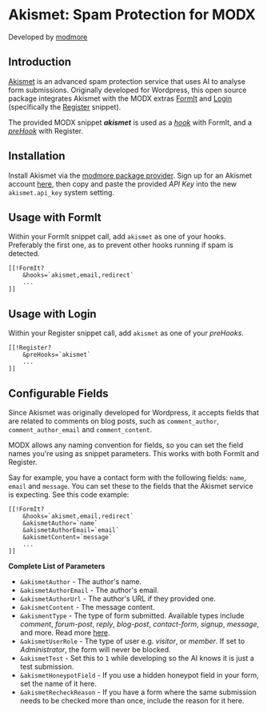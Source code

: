 Akismet: Spam Protection for MODX
=

Developed by [modmore](https://modmore.com)

Introduction
-

[Akismet](https://akismet.com/) is an advanced spam protection service that uses AI to analyse form submissions. 
Originally developed for Wordpress, this open source package integrates Akismet with the MODX extras
[FormIt](https://docs.modx.com/current/en/extras/formit/index) and [Login](https://docs.modx.com/current/en/extras/login/index) (specifically the [Register](https://docs.modx.com/current/en/extras/login/login.register) snippet).

The provided MODX snippet ***akismet*** is used as a *[hook](https://docs.modx.com/3.x/en/extras/formit/formit.hooks)* with FormIt, and a *[preHook](https://docs.modx.com/3.x/en/extras/login/login.tutorials/using-pre-and-post-hooks)* with Register.

Installation
-
Install Akismet via the [modmore package provider](https://modmore.com/about/package-provider/). Sign up for an Akismet account [here](https://akismet.com/plans/), then copy and paste the provided *API Key* into the new `akismet.api_key` system setting.  


Usage with FormIt
-
Within your FormIt snippet call, add `akismet` as one of your hooks. Preferably the first one, as to prevent other hooks running if spam is detected.

```
[[!FormIt? 
    &hooks=`akismet,email,redirect`
    ...
]]
```

Usage with Login
-
Within your Register snippet call, add `akismet` as one of your *preHooks*.

```
[[!Register?
    &preHooks=`akismet`
    ...
]]
```

Configurable Fields
-
Since Akismet was originally developed for Wordpress, it accepts fields that are related to comments on blog posts, 
such as `comment_author`, `comment_author_email` and `comment_content`.

MODX allows any naming convention for fields, so you can set the field names you're using as snippet parameters. This works with both FormIt and Register.

Say for example, you have a contact form with the following fields: `name`, `email` and `message`. 
You can set these to the fields that the Akismet service is expecting. See this code example:

```
[[!FormIt? 
    &hooks=`akismet,email,redirect`
    &akismetAuthor=`name`
    &akismetAuthorEmail=`email`
    &akismetContent=`message`
    ...
]]
```

**Complete List of Parameters**

- `&akismetAuthor` - The author's name.
- `&akismetAuthorEmail` - The author's email.
- `&akismetAuthorUrl` - The author's URL if they provided one.
- `&akismetContent` - The message content.
- `&akismentType` - The type of form submitted. Available types include *comment*, *forum-post*, *reply*, *blog-post*, *contact-form*, *signup*, *message*, and more. Read more [here](https://blog.akismet.com/2012/06/19/pro-tip-tell-us-your-comment_type/).
- `&akismetUserRole` - The type of user e.g. *visitor*, or *member*. If set to *Administrator*, the form will never be blocked.
- `&akismetTest` - Set this to `1` while developing so the AI knows it is just a test submission.
- `&akismetHoneypotField` - If you use a hidden honeypot field in your form, set the name of it here.
- `&akismetRecheckReason` - If you have a form where the same submission needs to be checked more than once, include the reason for it here.